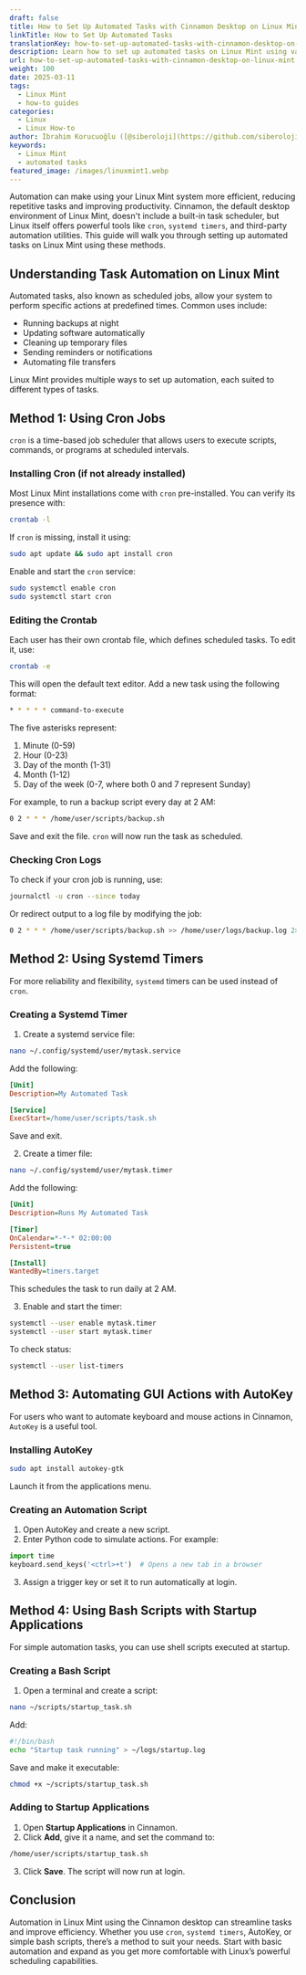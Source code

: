 ```yaml
---
draft: false
title: How to Set Up Automated Tasks with Cinnamon Desktop on Linux Mint
linkTitle: How to Set Up Automated Tasks
translationKey: how-to-set-up-automated-tasks-with-cinnamon-desktop-on-linux-mint
description: Learn how to set up automated tasks on Linux Mint using various methods.
url: how-to-set-up-automated-tasks-with-cinnamon-desktop-on-linux-mint
weight: 100
date: 2025-03-11
tags:
  - Linux Mint
  - how-to guides
categories:
  - Linux
  - Linux How-to
author: İbrahim Korucuoğlu ([@siberoloji](https://github.com/siberoloji))
keywords:
  - Linux Mint
  - automated tasks
featured_image: /images/linuxmint1.webp
---
```

Automation can make using your Linux Mint system more efficient, reducing repetitive tasks and improving productivity. Cinnamon, the default desktop environment of Linux Mint, doesn't include a built-in task scheduler, but Linux itself offers powerful tools like `cron`, `systemd timers`, and third-party automation utilities. This guide will walk you through setting up automated tasks on Linux Mint using these methods.

## Understanding Task Automation on Linux Mint

Automated tasks, also known as scheduled jobs, allow your system to perform specific actions at predefined times. Common uses include:

- Running backups at night
- Updating software automatically
- Cleaning up temporary files
- Sending reminders or notifications
- Automating file transfers

Linux Mint provides multiple ways to set up automation, each suited to different types of tasks.

## Method 1: Using Cron Jobs

`cron` is a time-based job scheduler that allows users to execute scripts, commands, or programs at scheduled intervals.

### Installing Cron (if not already installed)

Most Linux Mint installations come with `cron` pre-installed. You can verify its presence with:

```bash
crontab -l
```

If `cron` is missing, install it using:

```bash
sudo apt update && sudo apt install cron
```

Enable and start the `cron` service:

```bash
sudo systemctl enable cron
sudo systemctl start cron
```

### Editing the Crontab

Each user has their own crontab file, which defines scheduled tasks. To edit it, use:

```bash
crontab -e
```

This will open the default text editor. Add a new task using the following format:

```bash
* * * * * command-to-execute
```

The five asterisks represent:

1. Minute (0-59)
2. Hour (0-23)
3. Day of the month (1-31)
4. Month (1-12)
5. Day of the week (0-7, where both 0 and 7 represent Sunday)

For example, to run a backup script every day at 2 AM:

```bash
0 2 * * * /home/user/scripts/backup.sh
```

Save and exit the file. `cron` will now run the task as scheduled.

### Checking Cron Logs

To check if your cron job is running, use:

```bash
journalctl -u cron --since today
```

Or redirect output to a log file by modifying the job:

```bash
0 2 * * * /home/user/scripts/backup.sh >> /home/user/logs/backup.log 2>&1
```

## Method 2: Using Systemd Timers

For more reliability and flexibility, `systemd` timers can be used instead of `cron`.

### Creating a Systemd Timer

1. Create a systemd service file:

```bash
nano ~/.config/systemd/user/mytask.service
```

Add the following:

```ini
[Unit]
Description=My Automated Task

[Service]
ExecStart=/home/user/scripts/task.sh
```

Save and exit.

2. Create a timer file:

```bash
nano ~/.config/systemd/user/mytask.timer
```

Add the following:

```ini
[Unit]
Description=Runs My Automated Task

[Timer]
OnCalendar=*-*-* 02:00:00
Persistent=true

[Install]
WantedBy=timers.target
```

This schedules the task to run daily at 2 AM.

3. Enable and start the timer:

```bash
systemctl --user enable mytask.timer
systemctl --user start mytask.timer
```

To check status:

```bash
systemctl --user list-timers
```

## Method 3: Automating GUI Actions with AutoKey

For users who want to automate keyboard and mouse actions in Cinnamon, `AutoKey` is a useful tool.

### Installing AutoKey

```bash
sudo apt install autokey-gtk
```

Launch it from the applications menu.

### Creating an Automation Script

1. Open AutoKey and create a new script.
2. Enter Python code to simulate actions. For example:

```python
import time
keyboard.send_keys('<ctrl>+t')  # Opens a new tab in a browser
```

3. Assign a trigger key or set it to run automatically at login.

## Method 4: Using Bash Scripts with Startup Applications

For simple automation tasks, you can use shell scripts executed at startup.

### Creating a Bash Script

1. Open a terminal and create a script:

```bash
nano ~/scripts/startup_task.sh
```

Add:

```bash
#!/bin/bash
echo "Startup task running" > ~/logs/startup.log
```

Save and make it executable:

```bash
chmod +x ~/scripts/startup_task.sh
```

### Adding to Startup Applications

1. Open **Startup Applications** in Cinnamon.
2. Click **Add**, give it a name, and set the command to:

```bash
/home/user/scripts/startup_task.sh
```

3. Click **Save**. The script will now run at login.

## Conclusion

Automation in Linux Mint using the Cinnamon desktop can streamline tasks and improve efficiency. Whether you use `cron`, `systemd timers`, AutoKey, or simple bash scripts, there’s a method to suit your needs. Start with basic automation and expand as you get more comfortable with Linux’s powerful scheduling capabilities.
